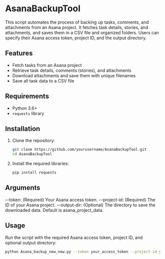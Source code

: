 # AsanaBackupTool
This script automates the process of backing up tasks, comments, and attachments from an Asana project. It fetches task details, stories, and attachments, and saves them in a CSV file and organized folders. Users can specify their Asana access token, project ID, and the output directory.

## Features

- Fetch tasks from an Asana project
- Retrieve task details, comments (stories), and attachments
- Download attachments and save them with unique filenames
- Save all task data to a CSV file

## Requirements

- Python 3.6+
- `requests` library

## Installation

1. Clone the repository:
    ```bash
    git clone https://github.com/yourusername/AsanaBackupTool.git
    cd AsanaBackupTool
    ```

2. Install the required libraries:
    ```bash
    pip install requests
    ```
## Arguments
--token: (Required) Your Asana access token.
--project-id: (Required) The ID of your Asana project.
--output-dir: (Optional) The directory to save the downloaded data. Default is asana_project_data.

## Usage

Run the script with the required Asana access token, project ID, and optional output directory:

```bash
python Asana_backup_new_new.py --token your_access_token --project-id your_project_id --output-dir your_output_directory
